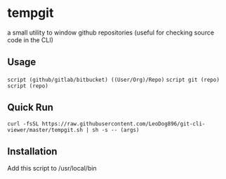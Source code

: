 # tempgit

a small utility to window github repositories (useful for checking source code in the CLI)

## Usage
`script (github/gitlab/bitbucket) ((User/Org)/Repo)`
`script git (repo)`
`script (repo)`

## Quick Run

`curl -fsSL https://raw.githubusercontent.com/LeoDog896/git-cli-viewer/master/tempgit.sh | sh -s -- (args)`

## Installation

Add this script to /usr/local/bin
